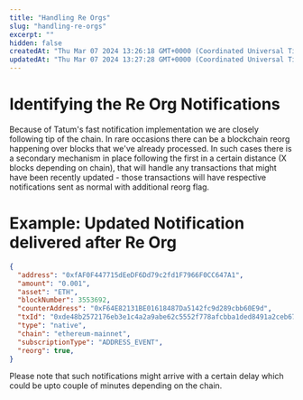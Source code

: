 ```yaml
---
title: "Handling Re Orgs"
slug: "handling-re-orgs"
excerpt: ""
hidden: false
createdAt: "Thu Mar 07 2024 13:26:18 GMT+0000 (Coordinated Universal Time)"
updatedAt: "Thu Mar 07 2024 13:27:28 GMT+0000 (Coordinated Universal Time)"
---
```

# Identifying the Re Org Notifications

Because of Tatum's fast notification implementation we are closely following tip of the chain. In rare occasions there can be a blockchain reorg happening over blocks that we've already processed. In such cases there is a secondary mechanism in place following the first in a certain distance (X blocks depending on chain), that will handle any transactions that might have been recently updated - those transactions will have respective notifications sent as normal with additional reorg flag.

# Example: Updated Notification delivered after Re Org

```json
{
  "address": "0xfAF0F447715dEeDF6Dd79c2fd1F7966F0CC647A1",
  "amount": "0.001",
  "asset": "ETH",
  "blockNumber": 3553692,
  "counterAddress": "0xF64E82131BE01618487Da5142fc9d289cbb60E9d",
  "txId": "0xde48b2572176eb3e1c4a2a9abe62c5552f778afcbba1ded8491a2ceb675a6390",
  "type": "native",
  "chain": "ethereum-mainnet",
  "subscriptionType": "ADDRESS_EVENT",
  "reorg": true,
}
```

Please note that such notifications might arrive with a certain delay which could be upto couple of minutes depending on the chain.

